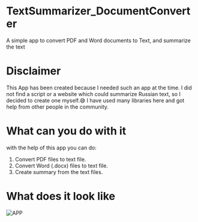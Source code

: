 # TextSummarizer_DocumentConverter
A simple app to convert PDF and Word documents to Text, and summarize the text

# Disclaimer
This App has been created because I needed such an app at the time. I did not find a script or a website which could summarize Russian text, so I decided to create one myself.😅 
I have used many libraries here and got help from other people in the community.

# What can you do with it

with the help of this app you can do:
1. Convert PDF files to text file.
2. Convert Word (.docx) files to text file.
3. Create summary from the text files.

# What does it look like
![APP](https://user-images.githubusercontent.com/56083377/212069177-7e53518e-c3cf-427c-8453-f02a1c3bd732.png)
